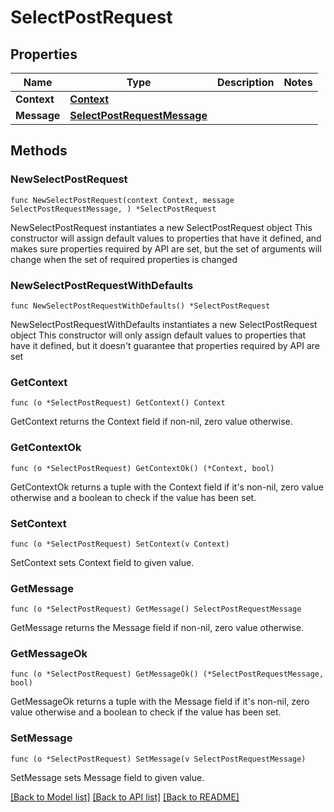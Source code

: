 # SelectPostRequest

## Properties

Name | Type | Description | Notes
------------ | ------------- | ------------- | -------------
**Context** | [**Context**](Context.md) |  | 
**Message** | [**SelectPostRequestMessage**](SelectPostRequestMessage.md) |  | 

## Methods

### NewSelectPostRequest

`func NewSelectPostRequest(context Context, message SelectPostRequestMessage, ) *SelectPostRequest`

NewSelectPostRequest instantiates a new SelectPostRequest object
This constructor will assign default values to properties that have it defined,
and makes sure properties required by API are set, but the set of arguments
will change when the set of required properties is changed

### NewSelectPostRequestWithDefaults

`func NewSelectPostRequestWithDefaults() *SelectPostRequest`

NewSelectPostRequestWithDefaults instantiates a new SelectPostRequest object
This constructor will only assign default values to properties that have it defined,
but it doesn't guarantee that properties required by API are set

### GetContext

`func (o *SelectPostRequest) GetContext() Context`

GetContext returns the Context field if non-nil, zero value otherwise.

### GetContextOk

`func (o *SelectPostRequest) GetContextOk() (*Context, bool)`

GetContextOk returns a tuple with the Context field if it's non-nil, zero value otherwise
and a boolean to check if the value has been set.

### SetContext

`func (o *SelectPostRequest) SetContext(v Context)`

SetContext sets Context field to given value.


### GetMessage

`func (o *SelectPostRequest) GetMessage() SelectPostRequestMessage`

GetMessage returns the Message field if non-nil, zero value otherwise.

### GetMessageOk

`func (o *SelectPostRequest) GetMessageOk() (*SelectPostRequestMessage, bool)`

GetMessageOk returns a tuple with the Message field if it's non-nil, zero value otherwise
and a boolean to check if the value has been set.

### SetMessage

`func (o *SelectPostRequest) SetMessage(v SelectPostRequestMessage)`

SetMessage sets Message field to given value.



[[Back to Model list]](../README.md#documentation-for-models) [[Back to API list]](../README.md#documentation-for-api-endpoints) [[Back to README]](../README.md)


